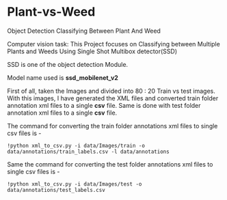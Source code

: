 # Plant-vs-Weed
Object Detection Classifying Between Plant And Weed

Computer vision task:
This Project focuses on Classifying between Multiple Plants and Weeds Using Single Shot Multibox detector(SSD)

SSD is one of the object detection Module.

Model name used is **ssd_mobilenet_v2**

First of all, taken the Images and divided into 80 : 20 Train vs test images. 
With this images, I have generated the XML files and converted train folder annotation xml files to a single **csv** file. Same is done with test folder annotation xml files to a single **csv** file. 

The command for converting the train folder annotations xml files to single csv files is - 
```
!python xml_to_csv.py -i data/Images/train -o data/annotations/train_labels.csv -l data/annotations
```

Same the command for converting the test folder annotations xml files to single csv files is - 
```
!python xml_to_csv.py -i data/Images/test -o data/annotations/test_labels.csv
```
